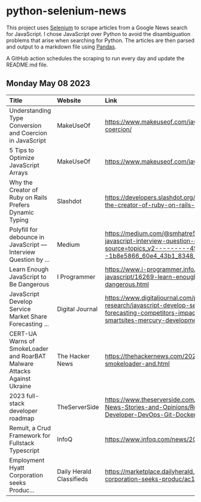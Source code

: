 # python-selenium-news

This project uses [Selenium](https://www.seleniumhq.org/) to scrape articles from a Google News search for JavaScript.
I chose JavaScript over Python to avoid the disambiguation problems that arise when searching for Python.
The articles are then parsed and output to a markdown file using [Pandas](https://pandas.pydata.org/).

A GitHub action schedules the scraping to run every day and update the README.md file.

## Monday May 08 2023


| Title                                                                    | Website                   | Link                                                                                                                                                                                              |
|:-------------------------------------------------------------------------|:--------------------------|:--------------------------------------------------------------------------------------------------------------------------------------------------------------------------------------------------|
| Understanding Type Conversion and Coercion in JavaScript                 | MakeUseOf                 | https://www.makeuseof.com/javascript-type-conversion-coercion/                                                                                                                                    |
| 5 Tips to Optimize JavaScript Arrays                                     | MakeUseOf                 | https://www.makeuseof.com/javascript-arrays-optimize-tips/                                                                                                                                        |
| Why the Creator of Ruby on Rails Prefers Dynamic Typing                  | Slashdot                  | https://developers.slashdot.org/story/23/05/08/0015216/why-the-creator-of-ruby-on-rails-prefers-dynamic-typing                                                                                    |
| Polyfill for debounce in JavaScript — Interview Question  by ...         | Medium                    | https://medium.com/@smhatre59/polyfill-for-debounce-in-javascript-interview-question-d24a6c62faad?source=topics_v2---------45-84--------------------1b8e5866_60e4_43b1_8348_b8e5f75edf1b-------17 |
| Learn Enough JavaScript to Be Dangerous                                  | I Programmer              | https://www.i-programmer.info/bookreviews/29-javascript/16269-learn-enough-javascript-to-be-dangerous.html                                                                                        |
| JavaScript Develop Service Market Share Forecasting ...                  | Digital Journal           | https://www.digitaljournal.com/pr/news/a2z-market-research/javascript-develop-service-market-share-forecasting-competitors-impact-globally-algoworks-smartsites-mercury-development               |
| CERT-UA Warns of SmokeLoader and RoarBAT Malware Attacks Against Ukraine | The Hacker News           | https://thehackernews.com/2023/05/cert-ua-warns-of-smokeloader-and.html                                                                                                                           |
| 2023 full-stack developer roadmap                                        | TheServerSide             | https://www.theserverside.com/blog/Coffee-Talk-Java-News-Stories-and-Opinions/Roadmap-Full-Stack-Developer-DevOps-Git-Docker-Containers                                                           |
| Remult, a Crud Framework for Fullstack Typescript                        | InfoQ                     | https://www.infoq.com/news/2023/05/remult-crud-typescript/                                                                                                                                        |
| Employment  Hyatt Corporation seeks Produc...                            | Daily Herald  Classifieds | https://marketplace.dailyherald.com/il/employment/hyatt-corporation-seeks-produc/ac1e03f70c62307604vaft70b222                                                                                     |
